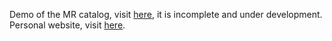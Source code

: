 Demo of the MR catalog, visit [here](https://structure-next.med.lu.se/mr_catalog/), it is incomplete and under development.  
Personal website, visit [here](https://zhanghaoyang0.uk/).
